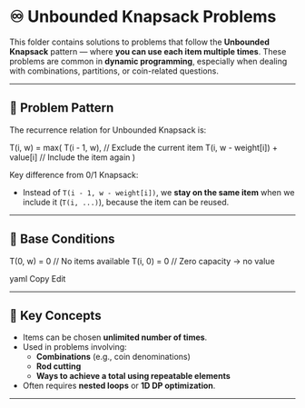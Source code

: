 # ♾️ Unbounded Knapsack Problems

This folder contains solutions to problems that follow the **Unbounded Knapsack** pattern — where **you can use each item multiple times**. These problems are common in **dynamic programming**, especially when dealing with combinations, partitions, or coin-related questions.

---

## 🧠 Problem Pattern

The recurrence relation for Unbounded Knapsack is:

T(i, w) = max(
T(i - 1, w), // Exclude the current item
T(i, w - weight[i]) + value[i] // Include the item again
)

Key difference from 0/1 Knapsack:
- Instead of `T(i - 1, w - weight[i])`, we **stay on the same item** when we include it (`T(i, ...)`), because the item can be reused.

---

## 🧭 Base Conditions

T(0, w) = 0 // No items available
T(i, 0) = 0 // Zero capacity → no value

yaml
Copy
Edit

---

## 📌 Key Concepts

- Items can be chosen **unlimited number of times**.
- Used in problems involving:
  - **Combinations** (e.g., coin denominations)
  - **Rod cutting**
  - **Ways to achieve a total using repeatable elements**
- Often requires **nested loops** or **1D DP optimization**.

---
